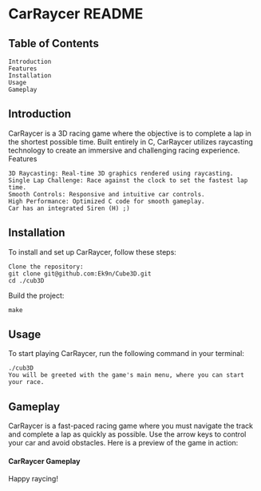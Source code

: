 # CarRaycer README
## Table of Contents

    Introduction
    Features
    Installation
    Usage
    Gameplay

## Introduction

CarRaycer is a 3D racing game where the objective is to complete a lap in the shortest possible time. Built entirely in C, CarRaycer utilizes raycasting technology to create an immersive and challenging racing experience.
Features

    3D Raycasting: Real-time 3D graphics rendered using raycasting.
    Single Lap Challenge: Race against the clock to set the fastest lap time.
    Smooth Controls: Responsive and intuitive car controls.
    High Performance: Optimized C code for smooth gameplay.
    Car has an integrated Siren (H) ;)

## Installation

To install and set up CarRaycer, follow these steps:

    Clone the repository:
    git clone git@github.com:Ek9n/Cube3D.git
    cd ./cub3D

Build the project:

    make

## Usage

To start playing CarRaycer, run the following command in your terminal:

    ./cub3D
    You will be greeted with the game's main menu, where you can start your race.

## Gameplay

CarRaycer is a fast-paced racing game where you must navigate the track and complete a lap as quickly as possible. Use the arrow keys to control your car and avoid obstacles.
Here is a preview of the game in action:

#### CarRaycer Gameplay

Happy raycing!
